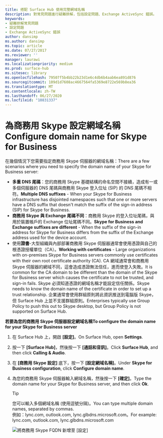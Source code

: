 ```yaml
---
title: 搭配 Surface Hub 使用完整網域名稱
description: 對常見問題進行疑難排解，包括設定問題、Exchange ActiveSync 錯誤。
keywords:
- 疑難排解常見問題
- 設定問題
- Exchange ActiveSync 錯誤
author: dansimp
ms.author: dansimp
ms.topic: article
ms.date: 07/27/2017
ms.reviewer: ''
manager: laurawi
ms.localizationpriority: medium
ms.prod: surface-hub
ms.sitesec: library
ms.openlocfilehash: 79507f5b4bb22b23d1e6c4db6b4aab6ea891d876
ms.sourcegitcommit: 109d1d7608ac4667564fa5369e8722e569b8ea36
ms.translationtype: MT
ms.contentlocale: zh-TW
ms.lasthandoff: 06/27/2020
ms.locfileid: "10831337"
---
```

# <span data-ttu-id="b0b40-106">為商務用 Skype 設定網域名稱</span><span class="sxs-lookup"><span data-stu-id="b0b40-106">Configure domain name for Skype for Business</span></span>

<span data-ttu-id="b0b40-107">在幾個情況下您需要指定商務用 Skype 伺服器的網域名稱：</span><span class="sxs-lookup"><span data-stu-id="b0b40-107">There are a few scenarios where you need to specify the domain name of your Skype for Business server:</span></span>
- <span data-ttu-id="b0b40-108">**多重 DNS 尾碼**：您的商務用 Skype 基礎結構的命名空間不接續，造成有一或多個伺服器的 DNS 尾碼與商務用 Skype 登入位址 (SIP) 的 DNS 尾碼不相符。</span><span class="sxs-lookup"><span data-stu-id="b0b40-108">**Multiple DNS suffixes** - When your Skype for Business infrastructure has disjointed namespaces such that one or more servers have a DNS suffix that doesn't match the suffix of the sign-in address (SIP) for Skype for Business.</span></span>  
- <span data-ttu-id="b0b40-109">**商務用 Skype 與 Exchange 尾碼不同**：商務用 Skype 的登入位址尾碼，與用於裝置帳戶的 Exchange 位址尾碼不同。</span><span class="sxs-lookup"><span data-stu-id="b0b40-109">**Skype for Business and Exchange suffixes are different** - When the suffix of the sign-in address for Skype for Business differs from the suffix of the Exchange address used for the device account.</span></span>
- <span data-ttu-id="b0b40-110">使用**證書**-大型組織與內部部署商務用 Skype 伺服器通常會使用憑證與自己的根憑證授權單位（CA）。</span><span class="sxs-lookup"><span data-stu-id="b0b40-110">**Working with certificates** - Large organizations with on-premises Skype for Business servers commonly use certificates with their own root certificate authority (CA).</span></span> <span data-ttu-id="b0b40-111">CA 網域通常會和商務用 Skype 伺服器的網域不同，這會造成憑證無法信任，進而使登入失敗。</span><span class="sxs-lookup"><span data-stu-id="b0b40-111">It is common for the CA domain to be different than the domain of the Skype for Business server which causes the certificate to not be trusted, and sign-in fails.</span></span>  <span data-ttu-id="b0b40-112">Skype 必須知道憑證的網域名稱才能設定信任關係。</span><span class="sxs-lookup"><span data-stu-id="b0b40-112">Skype needs to know the domain name of the certificate in order to set up a trust relationship.</span></span> <span data-ttu-id="b0b40-113">企業通常會使用群組原則將此資訊推送到電腦版 Skype，但 Surface Hub 上並不支援群組原則。</span><span class="sxs-lookup"><span data-stu-id="b0b40-113">Enterprises typically use Group Policy to push this out to Skype desktop, but Group Policy is not supported on Surface Hub.</span></span>

**<span data-ttu-id="b0b40-114">若要為您的商務用 Skype 伺服器設定網域名稱</span><span class="sxs-lookup"><span data-stu-id="b0b40-114">To configure the domain name for your Skype for Business server</span></span>**</br>
1. <span data-ttu-id="b0b40-115">在 Surface Hub 上，開啟 **[設定]**。</span><span class="sxs-lookup"><span data-stu-id="b0b40-115">On Surface Hub, open **Settings**.</span></span>
2. <span data-ttu-id="b0b40-116">按一下 **[Surface Hub]**，然後按一下 **[通話和音訊]**。</span><span class="sxs-lookup"><span data-stu-id="b0b40-116">Click **Surface Hub**, and then click **Calling & Audio**.</span></span> 
3. <span data-ttu-id="b0b40-117">在 **[商務用 Skype 設定]** 底下，按一下 **[設定網域名稱]**。</span><span class="sxs-lookup"><span data-stu-id="b0b40-117">Under **Skype for Business configuration**, click **Configure domain name**.</span></span> 
4. <span data-ttu-id="b0b40-118">為您的商務用 Skype 伺服器輸入網域名稱，然後按一下 **[確定]**。</span><span class="sxs-lookup"><span data-stu-id="b0b40-118">Type the domain name for your Skype for Business server, and then click **Ok**.</span></span> 
   > [!TIP]
   > <span data-ttu-id="b0b40-119">您可以輸入多個網域名稱 (使用逗號分隔)。</span><span class="sxs-lookup"><span data-stu-id="b0b40-119">You can type multiple domain names, separated by commas.</span></span> <br> <span data-ttu-id="b0b40-120">例如：lync.com, outlook.com, lync.glbdns.microsoft.com。</span><span class="sxs-lookup"><span data-stu-id="b0b40-120">For example: lync.com, outlook.com, lync.glbdns.microsoft.com</span></span>

    ![將商務用 Skype FQDN 新增至 [設定]](images/system-settings-add-fqdn.png)
